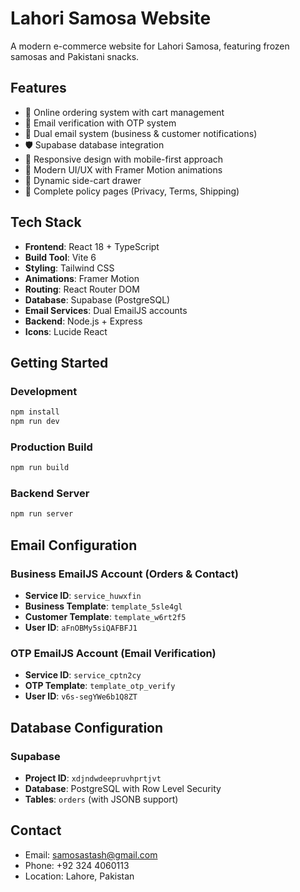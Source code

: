 # Lahori Samosa Website

A modern e-commerce website for Lahori Samosa, featuring frozen samosas and Pakistani snacks.

## Features

- 🛒 Online ordering system with cart management
- 🔐 Email verification with OTP system
- 📧 Dual email system (business & customer notifications)
- 🛡️ Supabase database integration
- 📱 Responsive design with mobile-first approach
- 🎨 Modern UI/UX with Framer Motion animations
- 🛒 Dynamic side-cart drawer
- 📄 Complete policy pages (Privacy, Terms, Shipping)

## Tech Stack

- **Frontend**: React 18 + TypeScript
- **Build Tool**: Vite 6
- **Styling**: Tailwind CSS
- **Animations**: Framer Motion
- **Routing**: React Router DOM
- **Database**: Supabase (PostgreSQL)
- **Email Services**: Dual EmailJS accounts
- **Backend**: Node.js + Express
- **Icons**: Lucide React

## Getting Started

### Development
```bash
npm install
npm run dev
```

### Production Build
```bash
npm run build
```

### Backend Server
```bash
npm run server
```

## Email Configuration

### Business EmailJS Account (Orders & Contact)
- **Service ID**: `service_huwxfin`
- **Business Template**: `template_5sle4gl`
- **Customer Template**: `template_w6rt2f5`
- **User ID**: `aFnOBMy5siQAFBFJ1`

### OTP EmailJS Account (Email Verification)
- **Service ID**: `service_cptn2cy`
- **OTP Template**: `template_otp_verify`
- **User ID**: `v6s-segYWe6b1Q8ZT`

## Database Configuration

### Supabase
- **Project ID**: `xdjndwdeepruvhprtjvt`
- **Database**: PostgreSQL with Row Level Security
- **Tables**: `orders` (with JSONB support)

## Contact

- Email: samosastash@gmail.com
- Phone: +92 324 4060113
- Location: Lahore, Pakistan